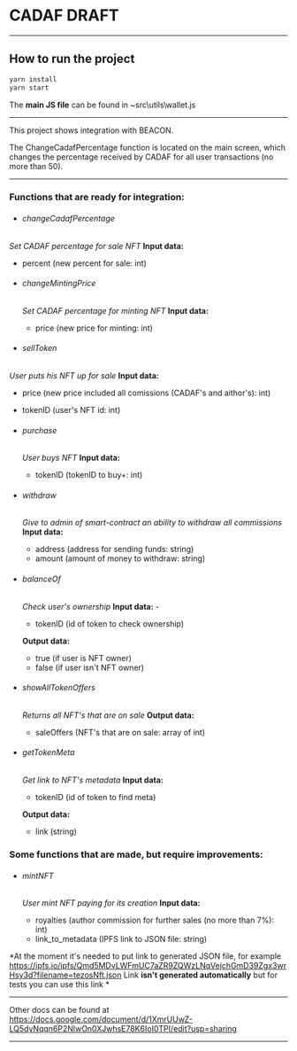# CADAF DRAFT
------
## How to run the project
```bash
yarn install
yarn start
```
The **main JS file** can be found in ~src\utils\wallet.js

-------
This project shows integration with BEACON.

The ChangeCadafPercentage function is located on the main screen, which changes the percentage received by CADAF for all user transactions (no more than 50).

-----
### Functions that are **ready for integration**:
- ######  changeCadafPercentage
 *Set CADAF percentage for sale NFT*
 **Input data:** 
 
 -  percent (new percent for sale: int)


- ######  changeMintingPrice
  *Set CADAF percentage for minting NFT*
  **Input data:** 

  - price (new price for minting: int)

- ######  sellToken
 *User puts his NFT up for sale*
 **Input data:** 
 
 - price (new price included all comissions (CADAF's and aithor's): int)
 
 
 - tokenID (user's NFT id: int)
 
- ######  purchase
  *User buys NFT*
  **Input data:** 

  - tokenID  (tokenID to buy+: int)

- ######  withdraw
  *Give to admin of smart-contract an ability to withdraw all commissions*
  **Input data:** 


  - address (address for sending funds: string)
  - amount (amount of money to withdraw: string)



- ######   balanceOf
  *Check user's ownership*
  **Input data:**   -

  - tokenID (id of token to check ownership)

  **Output data:** 


  - true (if user is NFT owner)
  - false (if user isn't NFT owner)

- ######   showAllTokenOffers
  *Returns all NFT's that are on sale*
  **Output data:**

  - saleOffers (NFT's that are on sale: array of int)

- ######   getTokenMeta
  *Get link to NFT's metadata*
  **Input data:**   

  - tokenID (id of token to find meta)

  **Output data:** 

  - link (string)


### Some functions that are **made, but require improvements**:
- ######  mintNFT
  *User mint NFT paying for its creation*
  **Input data:**
  
  -  royalties (author commission for further sales (no more than 7%): int)
  - link_to_metadata (IPFS link to JSON file: string)

*At the moment it's needed to put link to generated JSON file, for example https://ipfs.io/ipfs/Qmd5MDvLWFmUC7aZR9ZQWzLNqVejchGmD39Zgx3wrHsy3d?filename=tezosNft.json
Link **isn't generated automatically** but for tests you can use this link *


------

Other docs can be found at https://docs.google.com/document/d/1XmrUUwZ-LQ5dyNqqn6P2NlwOn0XJwhsE78K6IoI0TPI/edit?usp=sharing

-----
